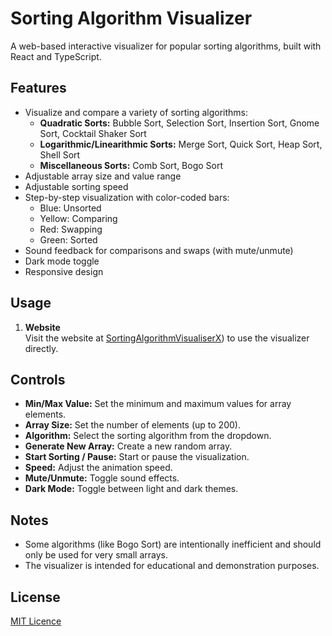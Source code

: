 
# Sorting Algorithm Visualizer

A web-based interactive visualizer for popular sorting algorithms, built with React and TypeScript.

## Features

- Visualize and compare a variety of sorting algorithms:
  - **Quadratic Sorts:** Bubble Sort, Selection Sort, Insertion Sort, Gnome Sort, Cocktail Shaker Sort
  - **Logarithmic/Linearithmic Sorts:** Merge Sort, Quick Sort, Heap Sort, Shell Sort
  - **Miscellaneous Sorts:** Comb Sort, Bogo Sort
- Adjustable array size and value range
- Adjustable sorting speed
- Step-by-step visualization with color-coded bars:
  - Blue: Unsorted
  - Yellow: Comparing
  - Red: Swapping
  - Green: Sorted
- Sound feedback for comparisons and swaps (with mute/unmute)
- Dark mode toggle
- Responsive design

## Usage

1. **Website**  
    Visit the website at [SortingAlgorithmVisualiserX](https://sortingalgorithmvisualiserx.netlify.app)) to use the visualizer directly.

## Controls

- **Min/Max Value:** Set the minimum and maximum values for array elements.
- **Array Size:** Set the number of elements (up to 200).
- **Algorithm:** Select the sorting algorithm from the dropdown.
- **Generate New Array:** Create a new random array.
- **Start Sorting / Pause:** Start or pause the visualization.
- **Speed:** Adjust the animation speed.
- **Mute/Unmute:** Toggle sound effects.
- **Dark Mode:** Toggle between light and dark themes.

## Notes

- Some algorithms (like Bogo Sort) are intentionally inefficient and should only be used for very small arrays.
- The visualizer is intended for educational and demonstration purposes.

## License

[MIT Licence](LICENCE)

